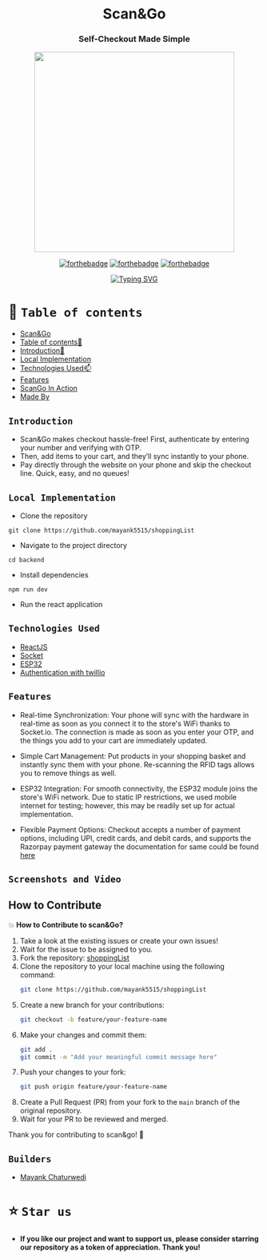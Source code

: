 
 <div align="center"> 

#  **Scan&Go**



 ### Self-Checkout Made Simple






<p align="center">
<img  width="400" height="400" src="">
</p>

  
[![forthebadge](https://forthebadge.com/images/badges/built-by-developers.svg)](https://github.com/mayank5515/shoppingList) 
[![forthebadge](https://forthebadge.com/images/badges/built-with-love.svg)](https://react.dev/) 
[![forthebadge](https://forthebadge.com/images/badges/powered-by-coffee.svg)](https://github.com/mayank5515/shoppingList)
       
  
 [![Typing SVG](https://readme-typing-svg.demolab.com?font=QUARTZO+&pause=1000&color=F72288&width=435&lines=Built+for+7th+Semester+Minor+Project)](https://git.io/typing-svg)
 
 
</div>


# 🧭 `Table of contents`

- [Scan&Go](#Scan&Go)
- [Table of contents🧭 ](#Table-of-contents)
- [Introduction🚀](#Introduction)
- [Local Implementation](#Local-Implementation)
- [Technologies Used📫](#Technologies-Used)
- [Features](#Features)
- [ScanGo In Action](#Screenshots-and-Video)
- [Made By](#Builders)





## `Introduction`
<!--- <div align="center">
<img  width="100" height="120" align="center" src="https://user-images.githubusercontent.com/110530263/225117486-588eb822-df15-44c5-aa77-d6a955fa9002.png">
 </div> --->
 
- Scan&Go makes checkout hassle-free! First, authenticate by entering your number and verifying with OTP.
- Then, add items to your cart, and they’ll sync instantly to your phone.
- Pay directly through the website on your phone and skip the checkout line. Quick, easy, and no queues!


## `Local Implementation`
- Clone the repository

```
git clone https://github.com/mayank5515/shoppingList
```

- Navigate to the project directory
```
cd backend
```
- Install dependencies
```
npm run dev 
```

- Run the react application



## `Technologies Used`

- [ReactJS](react.dev)
- [Socket](https://socket.io/docs/v4/)
- [ESP32](https://www.espressif.com/sites/default/files/documentation/esp32_technical_reference_manual_en.pdf)
- [Authentication with twillio](https://www.twilio.com/docs)
  


## `Features`

- Real-time Synchronization: Your phone will sync with the hardware in real-time as soon as you connect it to the store's WiFi thanks to Socket.io. The connection is made as soon as you enter your OTP, and the things you add to your cart are immediately updated.

- Simple Cart Management: Put products in your shopping basket and instantly sync them with your phone. Re-scanning the RFID tags allows you to remove things as well.

- ESP32 Integration: For smooth connectivity, the ESP32 module joins the store's WiFi network. Due to static IP restrictions, we used mobile internet for testing; however, this may be readily set up for actual implementation.

- Flexible Payment Options: Checkout accepts a number of payment options, including UPI, credit cards, and debit cards, and supports the Razorpay payment gateway the documentation for same could be found [here](https://razorpay.com/docs/#home-payments)
  
## `Screenshots and Video` 

## How to Contribute
💥 **How to Contribute to scan&Go?**

1. Take a look at the existing issues or create your own issues!
2. Wait for the issue to be assigned to you.
3. Fork the repository: [shoppingList](https://github.com/mayank5515/shoppingList)
4. Clone the repository to your local machine using the following command:
    ```bash
    git clone https://github.com/mayank5515/shoppingList
    ```
5. Create a new branch for your contributions:
    ```bash
    git checkout -b feature/your-feature-name
    ```
6. Make your changes and commit them:
    ```bash
    git add .
    git commit -m "Add your meaningful commit message here"
    ```
7. Push your changes to your fork:
    ```bash
    git push origin feature/your-feature-name
    ```
8. Create a Pull Request (PR) from your fork to the `main` branch of the original repository.
9. Wait for your PR to be reviewed and merged.

Thank you for contributing to scan&go! 🌟

## `Builders`

* [Mayank Chaturwedi](https://github.com/mayank5515)
  
# ⭐️ `Star us`
- **If you like our project and want to support us, please consider starring our repository as a token of appreciation. Thank you!**
